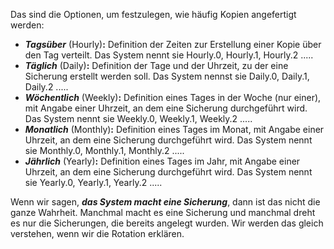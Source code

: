 Das sind die Optionen, um festzulegen, wie häufig Kopien angefertigt werden:

* _**Tagsüber**_ \(Hourly\)**:** Definition der Zeiten zur Erstellung einer Kopie über den Tag verteilt. Das System nennt sie Hourly.0, Hourly.1, Hourly.2 .....
* _**Täglich**_ \(Daily\)**:** Definition der Tage und der Uhrzeit, zu der eine Sicherung erstellt werden soll. Das System nennst sie Daily.0, Daily.1, Daily.2 .....
* _**Wöchentlich**_ \(Weekly\)**:** Definition eines Tages in der Woche \(nur einer\), mit Angabe einer Uhrzeit, an dem eine Sicherung durchgeführt wird. Das System nennt sie Weekly.0, Weekly.1, Weekly.2 .....
* _**Monatlich**_ \(Monthly\)**:** Definition eines Tages im Monat, mit Angabe einer Uhrzeit, an dem eine Sicherung durchgeführt wird. Das System nennt sie Monthly.0, Monthly.1, Monthly.2 .....
* _**Jährlich**_ \(Yearly\)**:** Definition eines Tages im Jahr, mit Angabe einer Uhrzeit, an dem eine Sicherung durchgeführt wird. Das System nennt sie Yearly.0, Yearly.1, Yearly.2 .....

Wenn wir sagen, _**das System macht eine Sicherung**_, dann ist das nicht die ganze Wahrheit. Manchmal macht es eine Sicherung und manchmal dreht es nur die Sicherungen, die bereits angelegt wurden. Wir werden das gleich verstehen, wenn wir die Rotation erklären.
